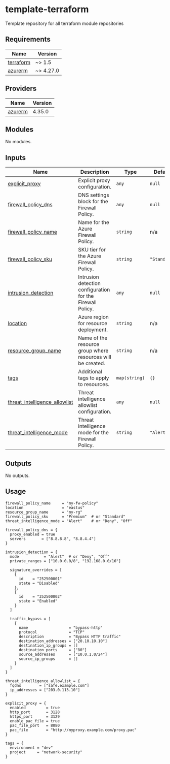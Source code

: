 # template-terraform
Template repository for all terraform module repositories

<!-- BEGIN_TF_DOCS -->
## Requirements

| Name | Version |
|------|---------|
| <a name="requirement_terraform"></a> [terraform](#requirement\_terraform) | ~> 1.5 |
| <a name="requirement_azurerm"></a> [azurerm](#requirement\_azurerm) | ~> 4.27.0 |
## Providers

| Name | Version |
|------|---------|
| <a name="provider_azurerm"></a> [azurerm](#provider\_azurerm) | 4.35.0 |
## Modules

No modules.
## Inputs

| Name | Description | Type | Default | Required |
|------|-------------|------|---------|:--------:|
| <a name="input_explicit_proxy"></a> [explicit\_proxy](#input\_explicit\_proxy) | Explicit proxy configuration. | `any` | `null` | no |
| <a name="input_firewall_policy_dns"></a> [firewall\_policy\_dns](#input\_firewall\_policy\_dns) | DNS settings block for the Firewall Policy. | `any` | `null` | no |
| <a name="input_firewall_policy_name"></a> [firewall\_policy\_name](#input\_firewall\_policy\_name) | Name for the Azure Firewall Policy. | `string` | n/a | yes |
| <a name="input_firewall_policy_sku"></a> [firewall\_policy\_sku](#input\_firewall\_policy\_sku) | SKU tier for the Azure Firewall Policy. | `string` | `"Standard"` | no |
| <a name="input_intrusion_detection"></a> [intrusion\_detection](#input\_intrusion\_detection) | Intrusion detection configuration for the Firewall Policy. | `any` | `null` | no |
| <a name="input_location"></a> [location](#input\_location) | Azure region for resource deployment. | `string` | n/a | yes |
| <a name="input_resource_group_name"></a> [resource\_group\_name](#input\_resource\_group\_name) | Name of the resource group where resources will be created. | `string` | n/a | yes |
| <a name="input_tags"></a> [tags](#input\_tags) | Additional tags to apply to resources. | `map(string)` | `{}` | no |
| <a name="input_threat_intelligence_allowlist"></a> [threat\_intelligence\_allowlist](#input\_threat\_intelligence\_allowlist) | Threat intelligence allowlist configuration. | `any` | `null` | no |
| <a name="input_threat_intelligence_mode"></a> [threat\_intelligence\_mode](#input\_threat\_intelligence\_mode) | Threat intelligence mode for the Firewall Policy. | `string` | `"Alert"` | no |  
## Outputs

No outputs.
<!-- END_TF_DOCS -->

## Usage

```
firewall_policy_name     = "my-fw-policy"
location                 = "eastus"
resource_group_name      = "my-rg"
firewall_policy_sku      = "Premium"  # or "Standard"
threat_intelligence_mode = "Alert"    # or "Deny", "Off"

firewall_policy_dns = {
  proxy_enabled = true
  servers       = ["8.8.8.8", "8.8.4.4"]
}

intrusion_detection = {
  mode           = "Alert"  # or "Deny", "Off"
  private_ranges = ["10.0.0.0/8", "192.168.0.0/16"]

  signature_overrides = [
    {
      id    = "252500001"
      state = "Disabled"
    },
    {
      id    = "252500002"
      state = "Enabled"
    }
  ]

  traffic_bypass = [
    {
      name                  = "bypass-http"
      protocol              = "TCP"
      description           = "Bypass HTTP traffic"
      destination_addresses = ["20.10.10.10"]
      destination_ip_groups = []
      destination_ports     = ["80"]
      source_addresses      = ["10.0.1.0/24"]
      source_ip_groups      = []
    }
  ]
}

threat_intelligence_allowlist = {
  fqdns        = ["safe.example.com"]
  ip_addresses = ["203.0.113.10"]
}

explicit_proxy = {
  enabled         = true
  http_port       = 3128
  https_port      = 3129
  enable_pac_file = true
  pac_file_port   = 8080
  pac_file        = "http://myproxy.example.com/proxy.pac"
}

tags = {
  environment = "dev"
  project     = "network-security"
}

```